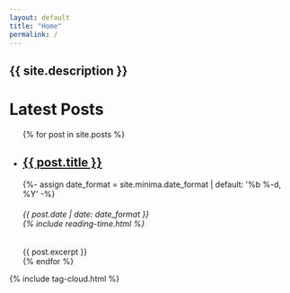 ```yaml
---
layout: default
title: "Home"
permalink: /
---
```





<div id="intro">
        <h2>
          {{ site.description }}
        </h2>

</div>


<div class="latest-posts">
<h1>Latest Posts</h1>

<ul>
    {% for post in site.posts %}
    <li><h2><a href="{{ post.url }}">{{ post.title }}</a></h2>
        {%- assign date_format = site.minima.date_format | default: '%b %-d, %Y' -%}
        <h6>{{ post.date | date: date_format }}<br>
            {% include reading-time.html %}</h6>
        {{ post.excerpt }}
    </li>
    {% endfor %}
</ul>
</div>

<!-- Add in the Tag cloud -->

{% include tag-cloud.html %}
